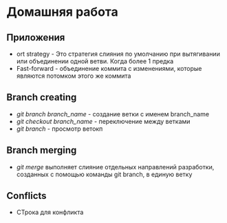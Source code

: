 # Домашняя работа

## Приложения

* ort strategy - Это стратегия слияния по умолчанию при вытягивании или объединении одной ветви. Когда более 1 предка
* Fast-forward - объединение коммита с изменениями, которые являются потомком этого же коммита

## Branch creating

* *git branch branch_name* - создание ветки с именем branch_name
* *git checkout branch_name* - переключение между ветками 
* *git branch* - просмотр ветокп
 
## Branch merging

* *git merge* выполняет слияние отдельных направлений разработки, созданных с помощью команды git branch, в единую ветку

## Conflicts

* СТрока для конфликта